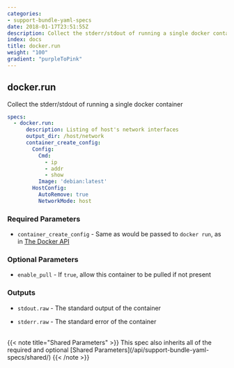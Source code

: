 ```yaml
---
categories:
- support-bundle-yaml-specs
date: 2018-01-17T23:51:55Z
description: Collect the stderr/stdout of running a single docker container
index: docs
title: docker.run
weight: "100"
gradient: "purpleToPink"
---
```


## docker.run

Collect the stderr/stdout of running a single docker container


```yaml
specs:
  - docker.run:
      description: Listing of host's network interfaces
      output_dir: /host/network
      container_create_config:
        Config:
          Cmd:
            - ip
            - addr
            - show
          Image: 'debian:latest'
        HostConfig:
          AutoRemove: true
          NetworkMode: host
```

    
### Required Parameters


- `container_create_config` - Same as would be passed to `docker run`, as in [The Docker API](https://github.com/moby/moby/blob/master/api/types/configs.go#L13)


    
### Optional Parameters


- `enable_pull` - If `true`, allow this container to be pulled if not present


    
### Outputs


- `stdout.raw` - The standard output of the container

- `stderr.raw` - The standard error of the container

    
<br>
{{< note title="Shared Parameters" >}}
This spec also inherits all of the required and optional [Shared Parameters](/api/support-bundle-yaml-specs/shared/)
{{< /note >}}
    
    